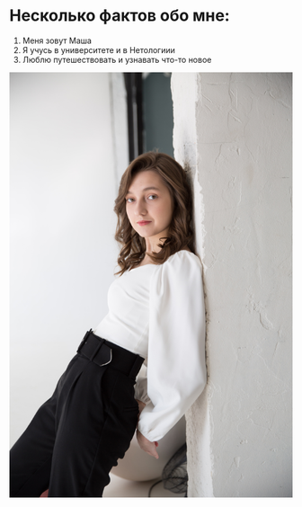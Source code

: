# Несколько фактов обо мне:

1. Меня зовут Маша
2. Я учусь в университете и в Нетологиии
3. Люблю путешествовать и узнавать что-то новое

![фотография](/images/picture.jpg)

